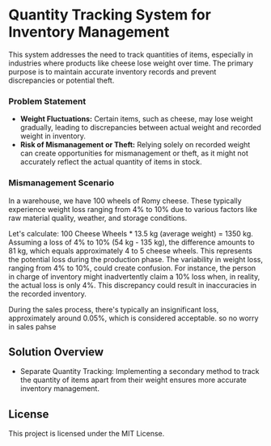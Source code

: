 # Quantity Tracking System for Inventory Management
This system addresses the need to track quantities of items, especially in industries where products like cheese lose weight over time. The primary purpose is to maintain accurate inventory records and prevent discrepancies or potential theft.

### Problem Statement
- **Weight Fluctuations:** Certain items, such as cheese, may lose weight gradually, leading to discrepancies between actual weight and recorded weight in inventory.
- **Risk of Mismanagement or Theft:** Relying solely on recorded weight can create opportunities for mismanagement or theft, as it might not accurately reflect the actual quantity of items in stock.

### Mismanagement Scenario 
In a warehouse, we have 100 wheels of Romy cheese. These typically experience weight loss ranging from 4% to 10% due to various factors like raw material quality, weather, and storage conditions.

Let's calculate:
100 Cheese Wheels * 13.5 kg (average weight) = 1350 kg.
Assuming a loss of 4% to 10% (54 kg - 135 kg), the difference amounts to 81 kg, which equals approximately 4 to 5 cheese wheels. This represents the potential loss during the production phase.
The variability in weight loss, ranging from 4% to 10%, could create confusion. For instance, the person in charge of inventory might inadvertently claim a 10% loss when, in reality, the actual loss is only 4%. This discrepancy could result in inaccuracies in the recorded inventory.

During the sales process, there's typically an insignificant loss, approximately around 0.05%, which is considered acceptable. so no worry in sales pahse

## Solution Overview
- Separate Quantity Tracking: Implementing a secondary method to track the quantity of items apart from their weight ensures more accurate inventory management.



## License
This project is licensed under the MIT License.


